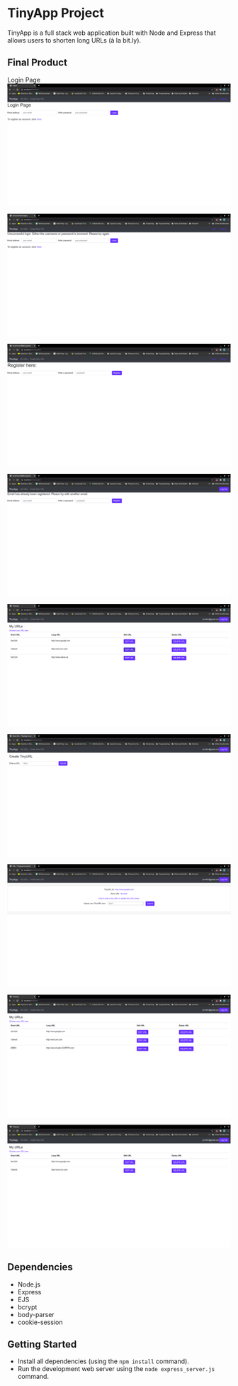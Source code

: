 # TinyApp Project

TinyApp is a full stack web application built with Node and Express that allows users to shorten long URLs (à la bit.ly).

## Final Product

Login Page
!["Login Page"](https://github.com/prnvthir14/tinyapp/blob/master/docs/login.png)

!["Bad Login Attempt"](https://github.com/prnvthir14/tinyapp/blob/master/docs/badLogin.png)

!["Registration Page"](https://github.com/prnvthir14/tinyapp/blob/master/docs/register.png)

!["Bad Registration - email in user"](https://github.com/prnvthir14/tinyapp/blob/master/docs/badRegistrationEmailInUSe.png)

!["Urls Landing page "](https://github.com/prnvthir14/tinyapp/blob/master/docs/urlsLandingPage.png)

!["Add a new URL"](https://github.com/prnvthir14/tinyapp/blob/master/docs/addNewURL.png)

!["Edit existing entry"](https://github.com/prnvthir14/tinyapp/blob/master/docs/urlsEditPage.png?raw=true)

!["URLS page after adding new URL"](https://github.com/prnvthir14/tinyapp/blob/master/docs/urlsAfterAddingURL.png)

!["URLS page after adding new URL"](https://github.com/prnvthir14/tinyapp/blob/master/docs/urlsAfterDelete.png)


## Dependencies

- Node.js
- Express
- EJS
- bcrypt
- body-parser
- cookie-session

## Getting Started

- Install all dependencies (using the `npm install` command).
- Run the development web server using the `node express_server.js` command.
